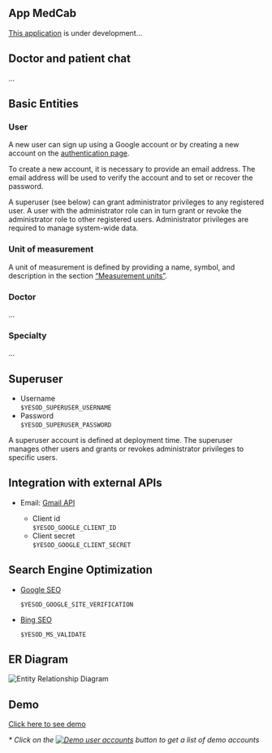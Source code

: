 ## App MedCab

[This application](https://medcab-jjgwe5ufda-de.a.run.app) is under development...


## Doctor and patient chat

...

## Basic Entities

### User

A new user can sign up using a Google account or by creating a new account on the [authentication page](https://medcab-jjgwe5ufda-de.a.run.app/auth/login).

To create a new account, it is necessary to provide an email address. The email address will be used to verify the account and to set or recover the password.

A superuser (see below) can grant administrator privileges to any registered user. A user with the administrator role can in turn grant or revoke the administrator role to other registered users. Administrator privileges are required to manage system-wide data.

### Unit of measurement

A unit of measurement is defined by providing a name, symbol, and description in the section [“Measurement units”](https://medcab-jjgwe5ufda-de.a.run.app/data/units).

### Doctor

...

### Specialty

...

## Superuser

* Username  
  ```$YESOD_SUPERUSER_USERNAME```
* Password  
  ```$YESOD_SUPERUSER_PASSWORD```
  
A superuser account is defined at deployment time. The superuser manages other users and grants or revokes administrator privileges to specific users.

## Integration with external APIs

* Email: [Gmail API](https://developers.google.com/gmail/api/guides)  

  * Client id  
    ```$YESOD_GOOGLE_CLIENT_ID```
  * Client secret  
    ```$YESOD_GOOGLE_CLIENT_SECRET```

## Search Engine Optimization

* [Google SEO](https://search.google.com/search-console)

  ```$YESOD_GOOGLE_SITE_VERIFICATION```
  
* [Bing SEO](https://www.bing.com/webmasters)

  ```$YESOD_MS_VALIDATE```

## ER Diagram

![Entity Relationship Diagram](static/img/ERD_MedCab.svg)

## Demo

[Click here to see demo](https://medcab-jjgwe5ufda-de.a.run.app)

_* Click on the [![Demo user accounts](demo/button-demo-aaccounts.png)](https://medcab-jjgwe5ufda-de.a.run.app/auth/login) button to get a list of demo accounts_
